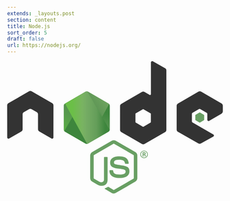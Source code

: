 ```yaml
---
extends: _layouts.post
section: content
title: Node.js
sort_order: 5
draft: false
url: https://nodejs.org/
---
```

<svg xmlns="http://www.w3.org/2000/svg" width="589.827" height="361.238" version="1.2" viewBox="0 0 442.37 270.929"><defs><linearGradient id="node_b" x1="-.348" x2="1.251" gradientTransform="rotate(116.114 53.1 202.97) scale(86.48)" gradientUnits="userSpaceOnUse"><stop offset=".3" stop-color="#3E863D"/><stop offset=".5" stop-color="#55934F"/><stop offset=".8" stop-color="#5AAD45"/></linearGradient><linearGradient id="node_d" x1="-.456" x2=".582" gradientTransform="rotate(-36.46 550.846 -214.337) scale(132.798)" gradientUnits="userSpaceOnUse"><stop offset=".57" stop-color="#3E863D"/><stop offset=".72" stop-color="#619857"/><stop offset="1" stop-color="#76AC64"/></linearGradient><linearGradient id="node_f" x1=".043" x2=".984" gradientTransform="translate(192.862 279.652) scale(97.417)" gradientUnits="userSpaceOnUse"><stop offset=".16" stop-color="#6BBF47"/><stop offset=".38" stop-color="#79B461"/><stop offset=".47" stop-color="#75AC64"/><stop offset=".7" stop-color="#659E5A"/><stop offset=".9" stop-color="#3E863D"/></linearGradient><clipPath id="node_a"><path d="M239.03 226.605l-42.13 24.317a5.085 5.085 0 00-2.546 4.406v48.668c0 1.817.968 3.496 2.546 4.406l42.133 24.336a5.1 5.1 0 005.09 0l42.126-24.336a5.096 5.096 0 002.54-4.406v-48.668c0-1.816-.97-3.496-2.55-4.406l-42.12-24.317a5.123 5.123 0 00-5.1 0"/></clipPath><clipPath id="node_c"><path d="M195.398 307.086c.403.523.907.976 1.5 1.316l36.14 20.875 6.02 3.46c.9.52 1.926.74 2.934.665.336-.027.672-.09 1-.183l44.434-81.36c-.34-.37-.738-.68-1.184-.94l-27.586-15.93-14.582-8.39a5.318 5.318 0 00-1.32-.53zm0 0"/></clipPath><clipPath id="node_e"><path d="M241.066 225.953a5.14 5.14 0 00-2.035.652l-42.01 24.247 45.3 82.51c.63-.09 1.25-.3 1.81-.624l42.13-24.336a5.105 5.105 0 002.46-3.476l-46.18-78.89a5.29 5.29 0 00-1.03-.102c-.14 0-.28.007-.42.02"/></clipPath></defs><path fill="#689f63" d="M218.647 270.93c-1.46 0-2.91-.383-4.19-1.12l-13.337-7.896c-1.992-1.114-1.02-1.508-.363-1.735 2.656-.93 3.195-1.14 6.03-2.75.298-.17.688-.11.993.07l10.246 6.08c.37.2.895.2 1.238 0l39.95-23.06c.37-.21.61-.64.61-1.08v-46.1c0-.46-.24-.87-.618-1.1l-39.934-23.04c-.37-.22-.86-.22-1.23 0l-39.926 23.04c-.387.22-.633.65-.633 1.09v46.1c0 .44.24.86.62 1.07l10.94 6.32c5.94 2.97 9.57-.53 9.57-4.05v-45.5c0-.65.51-1.15 1.16-1.15h5.06c.63 0 1.15.5 1.15 1.15v45.52c0 7.92-4.32 12.47-11.83 12.47-2.31 0-4.13 0-9.21-2.5l-10.48-6.04a8.447 8.447 0 01-4.19-7.29v-46.1c0-3 1.6-5.8 4.19-7.28l39.99-23.07c2.53-1.43 5.89-1.43 8.4 0l39.94 23.08a8.428 8.428 0 014.19 7.28v46.1c0 2.99-1.61 5.78-4.19 7.28l-39.94 23.07a8.397 8.397 0 01-4.21 1.12"/><path fill="#689f63" d="M230.987 239.164c-17.48 0-21.145-8.024-21.145-14.754 0-.64.516-1.15 1.157-1.15h5.16c.57 0 1.05.415 1.14.978.78 5.258 3.1 7.91 13.67 7.91 8.42 0 12-1.902 12-6.367 0-2.57-1.02-4.48-14.1-5.76-10.94-1.08-17.7-3.49-17.7-12.24 0-8.06 6.8-12.86 18.19-12.86 12.79 0 19.13 4.44 19.93 13.98a1.164 1.164 0 01-1.16 1.26h-5.19c-.54 0-1.01-.38-1.12-.9-1.25-5.53-4.27-7.3-12.48-7.3-9.19 0-10.26 3.2-10.26 5.6 0 2.91 1.26 3.76 13.66 5.4 12.28 1.63 18.11 3.93 18.11 12.56 0 8.7-7.26 13.69-19.92 13.69m48.66-48.89h1.34c1.1 0 1.31-.77 1.31-1.22 0-1.18-.81-1.18-1.26-1.18h-1.38zm-1.63-3.78h2.97c1.02 0 3.02 0 3.02 2.28 0 1.59-1.02 1.92-1.63 2.12 1.19.08 1.27.86 1.43 1.96.08.69.21 1.88.45 2.28h-1.83c-.05-.4-.33-2.6-.33-2.72-.12-.49-.29-.73-.9-.73h-1.51v3.46h-1.67zm-3.57 4.3c0 3.58 2.89 6.48 6.44 6.48 3.58 0 6.47-2.96 6.47-6.48 0-3.59-2.93-6.44-6.48-6.44-3.5 0-6.44 2.81-6.44 6.43m14.16.03c0 4.24-3.47 7.7-7.7 7.7-4.2 0-7.7-3.42-7.7-7.7 0-4.36 3.58-7.7 7.7-7.7 4.15 0 7.69 3.35 7.69 7.7"/><path fill="#333" fill-rule="evenodd" d="M94.936 90.55c0-1.84-.97-3.53-2.558-4.445l-42.356-24.37a4.946 4.946 0 00-2.328-.67h-.438c-.812.03-1.613.25-2.34.67L2.562 86.105A5.154 5.154 0 000 90.555l.093 65.64c0 .91.47 1.76 1.27 2.21.78.48 1.76.48 2.54 0l25.18-14.42c1.59-.946 2.56-2.618 2.56-4.44V108.88a5.1 5.1 0 012.555-4.43l10.72-6.174a5.086 5.086 0 012.56-.688c.876 0 1.77.226 2.544.687l10.715 6.172c1.586.91 2.56 2.6 2.56 4.43v30.663c0 1.82.983 3.5 2.565 4.44l25.164 14.41a2.5 2.5 0 002.56 0 2.568 2.568 0 001.268-2.21zm199.868 34.176c0 .457-.243.88-.64 1.106l-14.548 8.386a1.282 1.282 0 01-1.277 0l-14.55-8.386c-.4-.227-.64-.65-.64-1.106V107.93c0-.458.24-.88.63-1.11l14.54-8.4c.4-.23.89-.23 1.29 0l14.55 8.4c.4.23.64.652.64 1.11zM298.734.324a2.568 2.568 0 00-2.544.027c-.78.46-1.262 1.3-1.262 2.21v65a1.788 1.788 0 01-2.684 1.55L281.634 63a5.108 5.108 0 00-5.112 0l-42.37 24.453a5.105 5.105 0 00-2.56 4.42v48.92c0 1.83.977 3.51 2.56 4.43l42.37 24.47c1.582.91 3.53.91 5.117 0l42.37-24.48c1.58-.92 2.56-2.6 2.56-4.43V18.863a5.128 5.128 0 00-2.63-4.47zm141.093 107.164a5.116 5.116 0 002.543-4.422V91.21c0-1.824-.97-3.507-2.547-4.425l-42.1-24.44a5.113 5.113 0 00-5.13 0l-42.36 24.45c-1.59.92-2.56 2.6-2.56 4.43v48.9c0 1.84.99 3.54 2.58 4.45l42.09 23.99c1.55.89 3.45.9 5.02.03l25.46-14.15c.8-.45 1.31-1.3 1.31-2.22 0-.92-.49-1.78-1.29-2.23l-42.62-24.46c-.8-.45-1.29-1.3-1.29-2.21v-15.34c0-.916.48-1.76 1.28-2.216l13.26-7.65c.79-.46 1.76-.46 2.55 0l13.27 7.65c.79.45 1.28 1.3 1.28 2.21v12.06c0 .91.49 1.76 1.28 2.22.79.45 1.77.45 2.56-.01zm0 0"/><path fill="#689f63" fill-rule="evenodd" d="M394.538 105.2a.97.97 0 01.98 0l8.13 4.69c.304.176.49.5.49.85v9.39c0 .35-.186.674-.49.85l-8.13 4.69a.97.97 0 01-.98 0l-8.125-4.69a.979.979 0 01-.5-.85v-9.39c0-.35.18-.674.49-.85zm0 0"/><g clip-path="url(#node_a)" transform="translate(-78.306 -164.016)"><path fill="url(#node_b)" d="M331.363 246.793l-118.715-58.19-60.87 124.174L270.49 370.97zm0 0"/></g><g clip-path="url(#node_c)" transform="translate(-78.306 -164.016)"><path fill="url(#node_d)" d="M144.07 264.004l83.825 113.453 110.86-81.906-83.83-113.45zm0 0"/></g><g clip-path="url(#node_e)" transform="translate(-78.306 -164.016)"><path fill="url(#node_f)" d="M197.02 225.934v107.43h91.683v-107.43zm0 0"/></g></svg>
